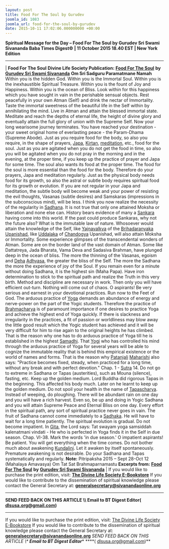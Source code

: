 ```yaml
---
layout: post
title: Food For The Soul by Gurudev
joomla_id: 1083
joomla_url: food-for-the-soul-by-gurudev
date: 2015-10-11 17:02:06.000000000 +00:00
---
```

**Spiritual Message for the Day – Food For The Soul by Gurudev Sri Swami Sivananda**
 **Baba Times Digest© | 11 October 2015 18.40 EST | New York Edition**
* * *
| 
**Food For The Soul**
**Divine Life Society Publication:** [**Food For The Soul**](http://www.dlshq.org/discourse/apr96.htm) **by** [**Gurudev Sri Swami Sivananda**](http://www.dlshq.org/saints/siva.htm)
**Om Sri Sadguru Paramatmane Namah**
Within you is the hidden God. Within you is the Immortal Soul. Within you is the inexhaustible Spiritual Treasure. Within you is the fount of Joy and Happiness. Within you is the ocean of Bliss. Look within for this happiness which you have sought in vain in the perishable sensual objects. Rest peacefully in your own Atman (Self) and drink the nectar of Immortality.
Taste the immortal sweetness of the beautiful life in the Self within by annihilating the mind. Live in Atman and attain the blessed immortal state. Meditate and reach the depths of eternal life, the height of divine glory and eventually attain the full glory of union with the Supreme Self. Now your long wearisome journey terminates. You have reached your destination - your sweet original home of everlasting peace - the Param-Dhama (Supreme Abode).
Just as you require food for the body, so also you require, in the shape of prayers, [Japa](http://www.dlshq.org/teachings/japayoga.htm), [Kirtan](http://www.dlshq.org/teachings/sankirtanyoga.htm), [meditation](http://www.dlshq.org/teachings/meditation.htm), etc., food for the soul. Just as you are agitated when you do not get the food in time, so also you will be agitated when you do not pray in the morning and in the evening, at the proper time, if you keep up the practice of prayer and Japa for some time. The soul also wants its food at the proper time. The food for the soul is more essential than the food for the body. Therefore do your prayers, Japa and meditation regularly.
Just as the physical body needs food for its growth, so also the astral or subtle body requires spiritual food for its growth or evolution. If you are not regular in your Japa and meditation, the subtle body will become weak and your power of resisting the evil thoughts, Vasanas (subtle desires) and Samskaras (impressions in the subconscious mind), will be less. I think you now realize the necessity of the regularity in [Sadhana](http://www.dlshq.org/teachings/sadhana.htm).
It is not true that only one attained Moksha or liberation and none else can. History bears evidence of many a [Sankara](http://www.dlshq.org/glossary.htm#sankara) having come into this world. If the past could produce Sankaras, why not the future also? What is the immutable law of nature. Whosoever would attain the knowledge of the Self, like [Yajnavalkya](http://www.dlshq.org/glossary.htm#yajnavalkya) of the [Brihadaranyaka](http://www.dlshq.org/glossary.htm#brihadaranyaka) [Upanishad](http://www.dlshq.org/glossary.htm#upanishads), like [Uddalaka](http://www.dlshq.org/glossary.htm#uddalaka) of [Chandogya](http://www.dlshq.org/glossary.htm#chandogya) Upanishad, will also attain Moksha or Immortality.
Some experience glimpses of the transcendental wonders of Atman. Some are on the border land of the vast domain of Atman. Some like Dattatreya, Jada Bharata, Vama Deva and Sadasiva Brahman, have plunged deep in the ocean of bliss. The more the thinning of the Vasanas, egoism and [Deha](http://www.dlshq.org/glossary.htm#deha) [Adhyasa](http://www.dlshq.org/glossary.htm#adhyasa), the greater the bliss of the Self. The more the Sadhana the more the experience of joy of the Soul.
If you remain even for a minute without doing Sadhana, it is the highest sin (Maha Papa). Have iron determination to stick to the spiritual path and realize the Truth in this very birth. Method and discipline are necessary in work. Then only you will have efficient out-turn. Nothing will come out of chaos. O aspirants! Be very serious and earnest in your devotional practices. Run now to the Feet of God.
The arduous practice of [Yoga](http://www.dlshq.org/teachings/yoga.htm) demands an abundance of energy and nerve-power on the part of the Yogic students. Therefore the practice of [Brahmacharya](http://www.dlshq.org/teachings/brahmacharya.htm) is of paramount importance if one desires to practice Yoga and achieve the highest end of Yoga quickly. If there is slackness and irregularity in the practices, a fit of passion or worldliness may blow away the little good result which the Yogic student has achieved and it will be very difficult for him to rise again to the original heights he has climbed. That is the reason why one has to do arduous practice of Yoga till he is established in the highest [Samadhi](http://www.dlshq.org/glossary.htm#samadhi). That [Yogi](http://www.dlshq.org/glossary.htm#yogi) who has controlled his mind through the arduous practice of Yoga for several years will be able to cognize the immutable reality that is behind this empirical existence or the world of names and forms. That is the reason why [Patanjali](http://www.dlshq.org/glossary.htm#patanjali) [Maharishi](http://www.dlshq.org/glossary.htm#maharishi) also says: "Practice becomes fixed, steady, when practiced for a long time, without any break and with perfect devotion." Chap. 1 - [Sutra](http://www.dlshq.org/glossary.htm#sutra) 14.
Do not go to extreme in Sadhana or Tapas (austerities), such as Mouna (silence), fasting, etc. Keep up the golden medium. Lord Buddha did rigorous Tapas in the beginning. This affected his body much. Later on he learnt to keep up the golden medium. Do not spoil your health in the name of [Tapascharya](http://www.dlshq.org/glossary.htm#tapascharya).
Instead of weeping, do ploughing. There will be abundant rain on one day and you will have a rich harvest. Even so, be up and doing in Yogic Sadhana and you will attain Supreme Peace and Eternal Bliss on one day.
Every effort in the spiritual path, any sort of spiritual practice never goes in vain. The fruit of Sadhana cannot come immediately to a [Sadhaka](http://www.dlshq.org/glossary.htm#sadhaka). He will have to wait for a long time patiently. The spiritual evolution is gradual. Do not become impatient. In [Gita](http://www.dlshq.org/glossary.htm#gita), the Lord says: Tat swayam yoga samsiddah kalenatmani vindati - He who is perfected in Yoga finds it in the Self in due season. Chap. VI-38. Mark the words 'in due season.'
O impatient aspirants! Be patient. You will get everything when the time comes. Do not bother much about awakening [Kundalini](http://www.dlshq.org/glossary.htm#kundalini). Let it awaken by itself spontaneously. Premature awakening is not desirable. Do your Sadhana and Tapas systematically and regularly.
**Note:** Pitripaksha 2015 – Sept 28-Oct 12 (Mahalaya Amavasya)
Om Tat Sat Brahmaparnamastu
**Excerpts from:** [**Food For The Soul**](http://www.dlshq.org/discourse/apr96.htm) **by** [**Gurudev Sri Swami Sivananda**](http://www.dlshq.org/saints/siva.htm)
 |
If you would like to purchase the print edition, visit: **[The Divine Life Society E-Bookstore](http://www.dlshq.org/download/download.htm)**
If you would like to contribute to the dissemination of spiritual knowledge please contact the General Secretary at: [](mailto:%20%3Cscript%20type=%27text/javascript%27%3E%20%3C%21--%20var%20prefix%20=%20%27ma%27%20+%20%27il%27%20+%20%27to%27;%20var%20path%20=%20%27hr%27%20+%20%27ef%27%20+%20%27=%27;%20var%20addy57016%20=%20%27generalsecretary%27%20+%20%27@%27;%20addy57016%20=%20addy57016%20+%20%27sivanandaonline%27%20+%20%27.%27%20+%20%27org%27;%20document.write%28%27%3Ca%20%27%20+%20path%20+%20%27%5C%27%27%20+%20prefix%20+%20%27:%27%20+%20addy57016%20+%20%27%5C%27%3E%27%29;%20document.write%28addy57016%29;%20document.write%28%27%3C%5C/a%3E%27%29;%20//--%3E%5Cn%20%3C/script%3E%3Cscript%20type=%27text/javascript%27%3E%20%3C%21--%20document.write%28%27%3Cspan%20style=%5C%27display:%20none;%5C%27%3E%27%29;%20//--%3E%20%3C/script%3EThis%20email%20address%20is%20being%20protected%20from%20spambots.%20You%20need%20JavaScript%20enabled%20to%20view%20it.%20%3Cscript%20type=%27text/javascript%27%3E%20%3C%21--%20document.write%28%27%3C/%27%29;%20document.write%28%27span%3E%27%29;%20//--%3E%20%3C/script%3E?subject=Contribution%20to%20Dissemination%20of%20Spiritual%20Knowledge) **generalsecretary@sivanandaonline.org**
****
**SEND FEED BACK ON THIS ARTICLE \\\ Email to BT Digest Editor[](mailto:%20%3Cscript%20type=%27text/javascript%27%3E%20%3C%21--%20var%20prefix%20=%20%27ma%27%20+%20%27il%27%20+%20%27to%27;%20var%20path%20=%20%27hr%27%20+%20%27ef%27%20+%20%27=%27;%20var%20addy72654%20=%20%27dlsusa.org%27%20+%20%27@%27;%20addy72654%20=%20addy72654%20+%20%27gmail%27%20+%20%27.%27%20+%20%27com%27;%20document.write%28%27%3Ca%20%27%20+%20path%20+%20%27%5C%27%27%20+%20prefix%20+%20%27:%27%20+%20addy72654%20+%20%27%5C%27%3E%27%29;%20document.write%28addy72654%29;%20document.write%28%27%3C%5C/a%3E%27%29;%20//--%3E%5Cn%20%3C/script%3E%3Cscript%20type=%27text/javascript%27%3E%20%3C%21--%20document.write%28%27%3Cspan%20style=%5C%27display:%20none;%5C%27%3E%27%29;%20//--%3E%20%3C/script%3EThis%20email%20address%20is%20being%20protected%20from%20spambots.%20You%20need%20JavaScript%20enabled%20to%20view%20it.%20%3Cscript%20type=%27text/javascript%27%3E%20%3C%21--%20document.write%28%27%3C/%27%29;%20document.write%28%27span%3E%27%29;%20//--%3E%20%3C/script%3E?subject=DLS%20Posts)( [dlsusa.org@gmail.com](mailto:dlsusa.org@gmail.com))**
* * *
  
If you would like to purchase the print edition, visit: [The Divine Life Society E-Bookstore](http://www.dlshq.org/download/download.htm)
If you would like to contribute to the dissemination of spiritual knowledge please contact the General Secretary at: **[generalsecretary@sivanandaonline.org](mailto:generalsecretary@sivanandaonline.org)**
**SEND FEED BACK ON THIS ARTICLE \\\**  **Email to BT Digest Editor**** [](mailto:%20%3Cscript%20type=%27text/javascript%27%3E%20%3C%21--%20var%20prefix%20=%20%27ma%27%20+%20%27il%27%20+%20%27to%27;%20var%20path%20=%20%27hr%27%20+%20%27ef%27%20+%20%27=%27;%20var%20addy72654%20=%20%27dlsusa.org%27%20+%20%27@%27;%20addy72654%20=%20addy72654%20+%20%27gmail%27%20+%20%27.%27%20+%20%27com%27;%20document.write%28%27%3Ca%20%27%20+%20path%20+%20%27%5C%27%27%20+%20prefix%20+%20%27:%27%20+%20addy72654%20+%20%27%5C%27%3E%27%29;%20document.write%28addy72654%29;%20document.write%28%27%3C%5C/a%3E%27%29;%20//--%3E%5Cn%20%3C/script%3E%3Cscript%20type=%27text/javascript%27%3E%20%3C%21--%20document.write%28%27%3Cspan%20style=%5C%27display:%20none;%5C%27%3E%27%29;%20//--%3E%20%3C/script%3EThis%20email%20address%20is%20being%20protected%20from%20spambots.%20You%20need%20JavaScript%20enabled%20to%20view%20it.%20%3Cscript%20type=%27text/javascript%27%3E%20%3C%21--%20document.write%28%27%3C/%27%29;%20document.write%28%27span%3E%27%29;%20//--%3E%20%3C/script%3E?subject=DLS%20Posts)****( [dlsusa.org@gmail.com](mailto:dlsusa.org@gmail.com))**  
